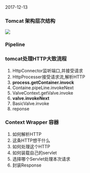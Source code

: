 2017-12-13

### Tomcat 架构层次结构
![](https://github.com/t734070824/tq.java/blob/master/tq.java.how.tomcat.work/src/main/java/_ex05/1.png?raw=true)

### Pipeline

### tomcat处理HTTP大致流程
1. HttpConnector监听端口,并接受请求
2. HttpProcesser接受请求流,解析HTTP
2. **process.getContainer.invock**
3. Containe.pipeLine.invokeNext
4. ValveContext.getValve.invoke
4. **valve.invokeNext**
5. BasicValve.invoke
6. reponse  

### Context Wrapper 容器
1. 如何解析HTTP
2. 这条HTTP想干什么
3. 如何处理这个HTTP
4. 如何装载自己的servlet
5. 选择哪个Servlet处理本次请求
6. 封装Response